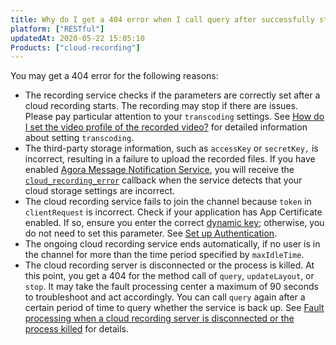 ```yaml
---
title: Why do I get a 404 error when I call query after successfully starting a cloud recording?
platform: ["RESTful"]
updatedAt: 2020-05-22 15:05:10
Products: ["cloud-recording"]
---
```

You may get a 404 error for the following reasons:

- The recording service checks if the parameters are correctly set after a cloud recording starts. The recording may stop if there are issues. Please pay particular attention to your `transcoding` settings. See [How do I set the video profile of the recorded video?](https://docs.agora.io/en/faq/recording_video_profile) for detailed information about setting `transcoding`.
- The third-party storage information, such as `accessKey` or `secretKey,` is incorrect, resulting in a failure to upload the recorded files. If you have enabled [Agora Message Notification Service](https://docs-preview.agoralab.co/en/Agora%20Platform/ncs), you will receive the [`cloud_recording_error`](https://docs.agora.io/en/cloud-recording/cloud_recording_callback_rest?platform=All%20Platforms#a-name1a1-cloud_recording_error) callback when the service detects that your cloud storage settings are incorrect.
- The cloud recording service fails to join the channel because `token` in `clientRequest` is incorrect. Check if your application has App Certificate enabled. If so, ensure you enter the correct [dynamic key](https://docs.agora.io/en/Agora%20Platform/terms?platform=All%20Platforms#token); otherwise, you do not need to set this parameter. See [Set up Authentication](https://docs.agora.io/en/Agora%20Platform/token?platform=All%20Platforms).
- The ongoing cloud recording service ends automatically, if no user is in the channel for more than the time period specified by `maxIdleTime`.
- The cloud recording server is disconnected or the process is killed. At this point, you get a 404 for the method call of `query`, `updateLayout`, or `stop`. It may take the fault processing center a maximum of 90 seconds to troubleshoot and act accordingly. You can call `query` again after a certain period of time to query whether the service is back up. See [Fault processing when a cloud recording server is disconnected or the process killed](/en/faq/high-availability) for details.